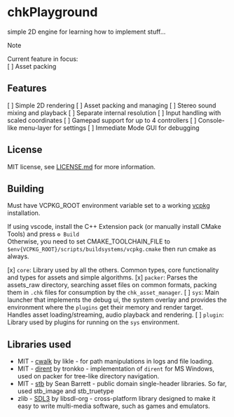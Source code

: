 # chkPlayground
simple 2D engine for learning how to implement stuff...

> [!NOTE]
> Current feature in focus:  
> [ ] Asset packing

## Features
[ ] Simple 2D rendering
[ ] Asset packing and managing
[ ] Stereo sound mixing and playback
[ ] Separate internal resolution
[ ] Input handling with scaled coordinates
[ ] Gamepad support for up to 4 controllers
[ ] Console-like menu-layer for settings
[ ] Immediate Mode GUI for debugging

## License
MIT license, see [LICENSE.md](LICENSE.md) for more information.

## Building
Must have VCPKG_ROOT environment variable set to a working [vcpkg](https://github.com/microsoft/vcpkg) installation.

If using vscode, install the C++ Extension pack (or manually install CMake Tools) and press `⚙ Build`  
Otherwise, you need to set CMAKE_TOOLCHAIN_FILE to `$env{VCPKG_ROOT}/scripts/buildsystems/vcpkg.cmake` then run cmake as always.

[x] `core`: Library used by all the others. Common types, core functionality and types for assets and simple algorithms.
[x] `packer`: Parses the assets_raw directory, searching asset files on common formats, packing them in `.chk` files for consumption by the `chk_asset_manager`.
[ ] `sys`: Main launcher that implements the debug ui, the system overlay and provides the environment where the `plugins` get their memory and render target. Handles asset loading/streaming, audio playback and rendering.
[ ] `plugin`: Library used by plugins for running on the `sys` environment.

## Libraries used
* MIT - [cwalk](https://github.com/likle/cwalk) by likle - for path manipulations in logs and file loading.
* MIT - [dirent](https://github.com/tronkko/dirent) by tronkko - implementation of `dirent` for MS Windows, used on packer for tree-like directory navigation.
* MIT - [stb](https://github.com/nothings/stb) by Sean Barrett - public domain single-header libraries. So far, used stb_image and stb_truetype
* zlib - [SDL3](https://github.com/libsdl-org/SDL) by libsdl-org - cross-platform library designed to make it easy to write multi-media software, such as games and emulators.
